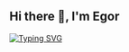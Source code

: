 ## Hi there 👋, I'm Egor

[![Typing SVG](https://readme-typing-svg.herokuapp.com?color=%2336BCF7&lines=Back-end+developer)](https://git.io/typing-svg)


<!--
**Spacier829/Spacier829** is a ✨ _special_ ✨ repository because its `README.md` (this file) appears on your GitHub profile.

Here are some ideas to get you started:

- 🔭 I’m currently working on ...
- 🌱 I’m currently learning ...
- 👯 I’m looking to collaborate on ...
- 🤔 I’m looking for help with ...
- 💬 Ask me about ...
- 📫 How to reach me: ...
- 😄 Pronouns: ...
- ⚡ Fun fact: ...
-->
